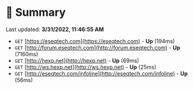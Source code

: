 # 📖 Summary
Last updated: **3/31/2022, 11:46:55 AM**

- `GET` [https://eseqtech.com](https://eseqtech.com) - **Up** (194ms)
- `GET` [http://forum.eseqtech.com](http://forum.eseqtech.com) - **Up** (7160ms)
- `GET` [http://hexp.net](http://hexp.net) - **Up** (69ms)
- `GET` [http://ws.hexp.net](http://ws.hexp.net) - **Up** (25ms)
- `GET` [http://eseqtech.com/infoline](http://eseqtech.com/infoline) - **Up** (56ms)
